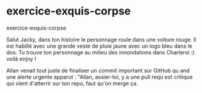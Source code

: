 # exercice-exquis-corpse
exercice-exquis-corpse

Salut Jacky, dans ton histoire le personnage roule dans une voiture rouge.
Il est habillé avec une grande veste de pluie jaune avec un logo bleu dans le dos.
Tu trouve ton personnage au milieu des innondations dans Charleroi :)
voilà enjoy !

Allan venait tout juste de finaliser un commit important sur GitHub qu
and une alerte urgente apparut : "Allan, assier-toi, y a une pull requ
est critique qui vient d'atterrir sur ton repo, faut qu'on merge ça.

